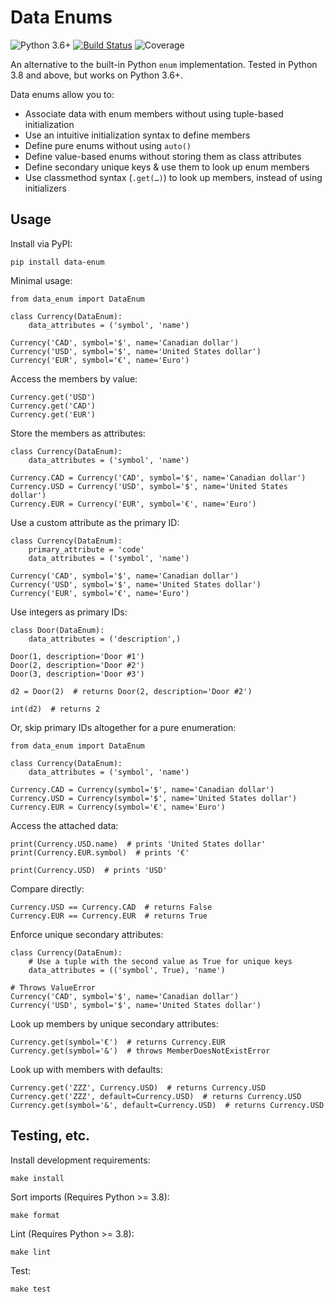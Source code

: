 # Data Enums

![Python 3.6+](https://img.shields.io/badge/python-3.6%2B-blue) [![Build Status](https://travis-ci.com/chasefinch/amp-renderer.svg?branch=main)](https://travis-ci.com/chasefinch/data-enum) ![Coverage](https://img.shields.io/badge/coverage-100%25-brightgreen)

An alternative to the built-in Python `enum` implementation. Tested in Python 3.8 and above, but works on Python 3.6+.

Data enums allow you to:

- Associate data with enum members without using tuple-based initialization
- Use an intuitive initialization syntax to define members
- Define pure enums without using `auto()`
- Define value-based enums without storing them as class attributes
- Define secondary unique keys & use them to look up enum members
- Use classmethod syntax (`.get(…)`) to look up members, instead of using initializers

## Usage

Install via PyPI:

    pip install data-enum

Minimal usage:

    from data_enum import DataEnum

    class Currency(DataEnum):
        data_attributes = ('symbol', 'name')

    Currency('CAD', symbol='$', name='Canadian dollar')
    Currency('USD', symbol='$', name='United States dollar')
    Currency('EUR', symbol='€', name='Euro')

Access the members by value:

    Currency.get('USD')
    Currency.get('CAD')
    Currency.get('EUR')

Store the members as attributes:

    class Currency(DataEnum):
        data_attributes = ('symbol', 'name')

    Currency.CAD = Currency('CAD', symbol='$', name='Canadian dollar')
    Currency.USD = Currency('USD', symbol='$', name='United States dollar')
    Currency.EUR = Currency('EUR', symbol='€', name='Euro')

Use a custom attribute as the primary ID:

    class Currency(DataEnum):
        primary_attribute = 'code'
        data_attributes = ('symbol', 'name')

    Currency('CAD', symbol='$', name='Canadian dollar')
    Currency('USD', symbol='$', name='United States dollar')
    Currency('EUR', symbol='€', name='Euro')

Use integers as primary IDs:

    class Door(DataEnum):
        data_attributes = ('description',)

    Door(1, description='Door #1')
    Door(2, description='Door #2')
    Door(3, description='Door #3')

    d2 = Door(2)  # returns Door(2, description='Door #2')

    int(d2)  # returns 2

Or, skip primary IDs altogether for a pure enumeration:

    from data_enum import DataEnum

    class Currency(DataEnum):
        data_attributes = ('symbol', 'name')

    Currency.CAD = Currency(symbol='$', name='Canadian dollar')
    Currency.USD = Currency(symbol='$', name='United States dollar')
    Currency.EUR = Currency(symbol='€', name='Euro')

Access the attached data:

    print(Currency.USD.name)  # prints 'United States dollar'
    print(Currency.EUR.symbol)  # prints '€'

    print(Currency.USD)  # prints 'USD'

Compare directly:

    Currency.USD == Currency.CAD  # returns False
    Currency.EUR == Currency.EUR  # returns True

Enforce unique secondary attributes:

    class Currency(DataEnum):
        # Use a tuple with the second value as True for unique keys
        data_attributes = (('symbol', True), 'name')

    # Throws ValueError
    Currency('CAD', symbol='$', name='Canadian dollar')
    Currency('USD', symbol='$', name='United States dollar')

Look up members by unique secondary attributes:

    Currency.get(symbol='€')  # returns Currency.EUR
    Currency.get(symbol='&')  # throws MemberDoesNotExistError

Look up with members with defaults:

    Currency.get('ZZZ', Currency.USD)  # returns Currency.USD
    Currency.get('ZZZ', default=Currency.USD)  # returns Currency.USD
    Currency.get(symbol='&', default=Currency.USD)  # returns Currency.USD

## Testing, etc.

Install development requirements:

    make install

Sort imports (Requires Python >= 3.8):

    make format

Lint (Requires Python >= 3.8):

    make lint

Test:

    make test
